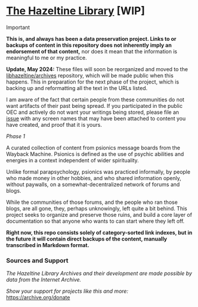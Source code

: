 # [The Hazeltine Library](https://github.com/libhazeltine/libhazeltine) \[WIP\]

> [!IMPORTANT]
> **This is, and always has been a data preservation project. Links to or backups of content in this repository does not inherently imply an endorsement of that content,** nor does it mean that the information is meaningful to me or my practice. 
> 
> **Update, May 2024:** These files will soon be reorganized and moved to the [libhazeltine/archives](https://github.com/libhazeltine/archives) repository, which will be made public when this happens. This in preparation for the next phase of the project, which is backing up and reformatting all the text in the URLs listed.
> 
> I am aware of the fact that certain people from these communities do not want artifacts of their past being spread. If you participated in the public OEC and actively do not want your writings being stored, please file an [issue](https://github.com/libhazeltine/libhazeltine/issues/new?title=Exclusion+request+for%3A&labels=exclusion) with any screen names that may have been attached to content you have created, and proof that it is yours.

*Phase 1*

A curated collection of content from psionics message boards from the Wayback Machine. Psionics is defined as the use of psychic abilities and energies in a context independent of wider spirituality.

Unlike formal parapsychology, psionics was practiced informally, by people who made money in other hobbies, and who shared information openly, without paywalls, on a somewhat-decentralized network of forums and blogs. 

While the communities of those forums, and the people who ran those blogs, are all gone, they, perhaps unknowingly, left quite a bit behind. This project seeks to organize and preserve those ruins, and build a core layer of documentation so that anyone who wants to can start where they left off.

**Right now, this repo consists solely of category-sorted link indexes, but in the future it will contain direct backups of the content, manually transcribed in Markdown format.**

### Sources and Support

*The Hazeltine Library Archives and their development are made possible by data from the Internet Archive.* 

*Show your support for projects like this and more:* https://archive.org/donate
